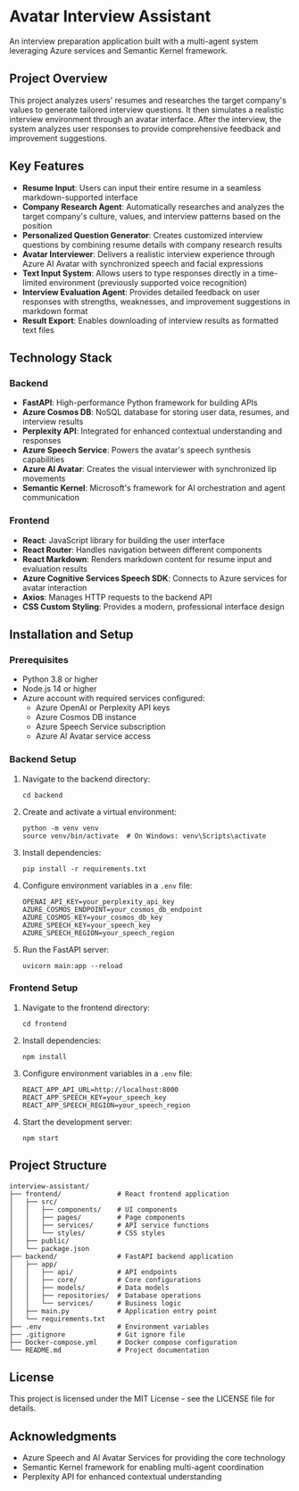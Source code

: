 # Avatar Interview Assistant


  


An interview preparation application built with a multi-agent system leveraging Azure services and Semantic Kernel framework.

## Project Overview

This project analyzes users' resumes and researches the target company's values to generate tailored interview questions. It then simulates a realistic interview environment through an avatar interface. After the interview, the system analyzes user responses to provide comprehensive feedback and improvement suggestions.

## Key Features

- **Resume Input**: Users can input their entire resume in a seamless markdown-supported interface
- **Company Research Agent**: Automatically researches and analyzes the target company's culture, values, and interview patterns based on the position
- **Personalized Question Generator**: Creates customized interview questions by combining resume details with company research results
- **Avatar Interviewer**: Delivers a realistic interview experience through Azure AI Avatar with synchronized speech and facial expressions
- **Text Input System**: Allows users to type responses directly in a time-limited environment (previously supported voice recognition)
- **Interview Evaluation Agent**: Provides detailed feedback on user responses with strengths, weaknesses, and improvement suggestions in markdown format
- **Result Export**: Enables downloading of interview results as formatted text files


  


## Technology Stack

### Backend

- **FastAPI**: High-performance Python framework for building APIs
- **Azure Cosmos DB**: NoSQL database for storing user data, resumes, and interview results
- **Perplexity API**: Integrated for enhanced contextual understanding and responses
- **Azure Speech Service**: Powers the avatar's speech synthesis capabilities
- **Azure AI Avatar**: Creates the visual interviewer with synchronized lip movements
- **Semantic Kernel**: Microsoft's framework for AI orchestration and agent communication

### Frontend

- **React**: JavaScript library for building the user interface
- **React Router**: Handles navigation between different components
- **React Markdown**: Renders markdown content for resume input and evaluation results
- **Azure Cognitive Services Speech SDK**: Connects to Azure services for avatar interaction
- **Axios**: Manages HTTP requests to the backend API
- **CSS Custom Styling**: Provides a modern, professional interface design

## Installation and Setup

### Prerequisites

- Python 3.8 or higher
- Node.js 14 or higher
- Azure account with required services configured:
  - Azure OpenAI or Perplexity API keys
  - Azure Cosmos DB instance
  - Azure Speech Service subscription
  - Azure AI Avatar service access

### Backend Setup

1. Navigate to the backend directory:
   ```
   cd backend
   ```

2. Create and activate a virtual environment:
   ```
   python -m venv venv
   source venv/bin/activate  # On Windows: venv\Scripts\activate
   ```

3. Install dependencies:
   ```
   pip install -r requirements.txt
   ```

4. Configure environment variables in a `.env` file:
   ```
   OPENAI_API_KEY=your_perplexity_api_key
   AZURE_COSMOS_ENDPOINT=your_cosmos_db_endpoint
   AZURE_COSMOS_KEY=your_cosmos_db_key
   AZURE_SPEECH_KEY=your_speech_key
   AZURE_SPEECH_REGION=your_speech_region
   ```

5. Run the FastAPI server:
   ```
   uvicorn main:app --reload
   ```

### Frontend Setup

1. Navigate to the frontend directory:
   ```
   cd frontend
   ```

2. Install dependencies:
   ```
   npm install
   ```

3. Configure environment variables in a `.env` file:
   ```
   REACT_APP_API_URL=http://localhost:8000
   REACT_APP_SPEECH_KEY=your_speech_key
   REACT_APP_SPEECH_REGION=your_speech_region
   ```

4. Start the development server:
   ```
   npm start
   ```

## Project Structure

```
interview-assistant/
├── frontend/              # React frontend application
│   ├── src/
│   │   ├── components/    # UI components
│   │   ├── pages/         # Page components
│   │   ├── services/      # API service functions
│   │   └── styles/        # CSS styles
│   ├── public/
│   └── package.json
├── backend/               # FastAPI backend application
│   ├── app/
│   │   ├── api/           # API endpoints
│   │   ├── core/          # Core configurations
│   │   ├── models/        # Data models
│   │   ├── repositories/  # Database operations
│   │   └── services/      # Business logic
│   ├── main.py            # Application entry point
│   └── requirements.txt
├── .env                   # Environment variables
├── .gitignore             # Git ignore file
├── Docker-compose.yml     # Docker compose configuration
└── README.md              # Project documentation
```

## License

This project is licensed under the MIT License - see the LICENSE file for details.

## Acknowledgments

- Azure Speech and AI Avatar Services for providing the core technology
- Semantic Kernel framework for enabling multi-agent coordination
- Perplexity API for enhanced contextual understanding
